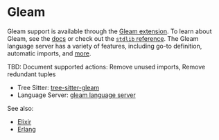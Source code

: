 # Gleam

Gleam support is available through the [Gleam extension](https://github.com/zed-industries/zed/tree/main/extensions/gleam). To learn about Gleam, see the [docs](https://gleam.run/documentation/) or check out the [`stdlib` reference](https://hexdocs.pm/gleam_stdlib/). The Gleam language server has a variety of features, including go-to definition, automatic imports, and [more](https://gleam.run/language-server/).

TBD: Document supported actions: Remove unused imports, Remove redundant tuples

- Tree Sitter: [tree-sitter-gleam](https://github.com/gleam-lang/tree-sitter-gleam)
- Language Server: [gleam language server](https://github.com/gleam-lang/gleam/tree/main/compiler-core/src/language_server)

See also:

- [Elixir](docs/languages/elixir)
- [Erlang](docs/languages/erlang)
